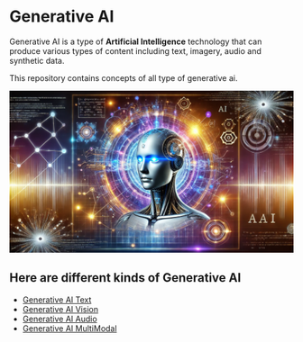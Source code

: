 # Generative AI
Generative AI is a type of **Artificial Intelligence** technology that can produce various types of content including text, imagery, audio and synthetic data.

This repository contains concepts of all type of generative ai.

![Generative AI Image](./Images/genai2.png)

## Here are different kinds of Generative AI

- [Generative AI Text](./Gen%20AI%20Language/)
- [Generative AI Vision](./Gen%20AI%20Vision/)
- [Generative AI Audio](./Gen%20AI%20Audio/)
- [Generative AI MultiModal](./Gen%20AI%20MultiModal/)